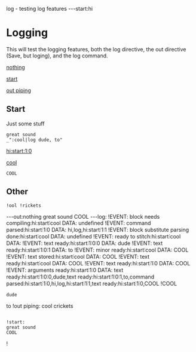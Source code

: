 log - testing log features
---start:hi
# Logging

This will test the logging features, both the log directive, the out directive
(Save, but loging), and the log command.

[nothing](#start "save:")

[start](#start "out:")

[out piping](#other "out:|sub !, c")


## Start

Just some stuff

    great sound
    _":cool|log dude, to"

[hi:start\:1\:0](# "log:")

[cool]()

    COOL

[](# "log:")

## Other

    !ool !rickets
---out:nothing
great sound
COOL
---log:
!EVENT: block needs compiling:hi:start⫶cool DATA: undefined
!EVENT: command parsed:hi:start⫶1⫶0 DATA: hi,log,hi:start⫶1⫶1
!EVENT: block substitute parsing done:hi:start⫶cool DATA: undefined
!EVENT: ready to stitch:hi:start⫶cool DATA: 
!EVENT: text ready:hi:start⫶1⫶0⫶0 DATA: dude
!EVENT: text ready:hi:start⫶1⫶0⫶1 DATA: to
!EVENT: minor ready:hi:start⫶cool DATA: COOL
!EVENT: text stored:hi:start⫶cool DATA: COOL
!EVENT: text ready:hi:start⫶cool DATA: COOL
!EVENT: text ready:hi:start⫶1⫶0 DATA: COOL
!EVENT: arguments ready:hi:start⫶1⫶0 DATA: text ready:hi:start⫶1⫶0⫶0,dude,text ready:hi:start⫶1⫶0⫶1,to,command parsed:hi:start⫶1⫶0,hi,log,hi:start⫶1⫶1,text ready:hi:start⫶1⫶0,COOL
!COOL
~~~
dude
~~~
to
!out piping:
cool crickets
~~~

!start:
great sound
COOL
~~~

!
